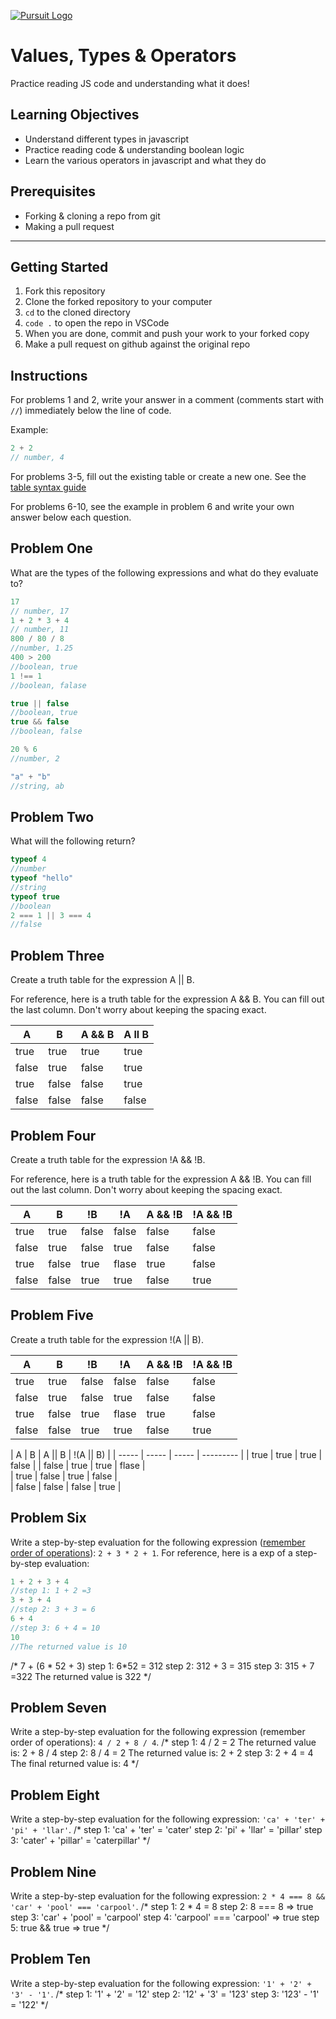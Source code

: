 [![Pursuit Logo](https://avatars1.githubusercontent.com/u/5825944?s=200&v=4)](https://pursuit.org)

# Values, Types & Operators

Practice reading JS code and understanding what it does!

## Learning Objectives

- Understand different types in javascript
- Practice reading code & understanding boolean logic
- Learn the various operators in javascript and what they do

## Prerequisites

- Forking & cloning a repo from git
- Making a pull request

---

## Getting Started

1. Fork this repository
1. Clone the forked repository to your computer
1. `cd` to the cloned directory
1. `code .` to open the repo in VSCode
1. When you are done, commit and push your work to your forked copy
1. Make a pull request on github against the original repo

## Instructions

For problems 1 and 2, write your answer in a comment (comments start with `//`) immediately below the line of code.

Example:

```js
2 + 2
// number, 4
```

For problems 3-5, fill out the existing table or create a new one. See the [table syntax guide](https://www.markdownguide.org/extended-syntax#tables)

For problems 6-10, see the example in problem 6 and write your own answer below each question.



## Problem One

What are the types of the following expressions and what do they evaluate to?

```js
17
// number, 17
1 + 2 * 3 + 4
// number, 11
800 / 80 / 8
//number, 1.25
400 > 200
//boolean, true
1 !== 1
//boolean, falase

true || false
//boolean, true
true && false
//boolean, false

20 % 6
//number, 2

"a" + "b"
//string, ab
```

## Problem Two

What will the following return?

```js
typeof 4
//number
typeof "hello"
//string
typeof true
//boolean
2 === 1 || 3 === 4
//false
```

## Problem Three

Create a truth table for the expression A || B.

For reference, here is a truth table for the expression A && B. You can fill out the last column. Don't worry about keeping the spacing exact.

| A     | B     | A && B |  A ll B    |
| ----- | ----- | ------ | ---------- |
| true  | true  | true   |   true     |
| false | true  | false  |   true     |
| true  | false | false  |   true     |
| false | false | false  |   false    |

## Problem Four

Create a truth table for the expression !A && !B.

For reference, here is a truth table for the expression A && !B. You can fill out the last column. Don't worry about keeping the spacing exact.

| A     | B     | !B    |  !A    | A && !B | !A && !B |
| ----- | ----- | ----- |------  | ------- | -------- |
| true  | true  | false |  false |  false  |  false   |
| false | true  | false |  true  |  false  |  false   |
| true  | false | true  |  flase |  true   |  false   |
| false | false | true  |  true  |  false  |  true    |

## Problem Five

Create a truth table for the expression !(A || B).

| A     | B     | !B    |  !A    | A && !B | !A && !B |
| ----- | ----- | ----- |------  | ------- | -------- |
| true  | true  | false |  false |  false  |  false   |
| false | true  | false |  true  |  false  |  false   |
| true  | false | true  |  flase |  true   |  false   |
| false | false | true  |  true  |  false  |  true    |

| A     | B     | A || B | !(A || B) |
| ----- | ----- | -----  | --------- | 
| true  | true  |  true  |  false    | 
| false | true  |  true  |  flase    |         
| true  | false |  true  |  false    |          
| false | false |  false |  true     |          

## Problem Six

Write a step-by-step evaluation for the following expression ([remember order of operations](https://www.mathsisfun.com/operation-order-pemdas.html)): `2 + 3 * 2 + 1`.
For reference, here is a exp of a step-by-step evaluation:

```js
1 + 2 + 3 + 4
//step 1: 1 + 2 =3
3 + 3 + 4
//step 2: 3 + 3 = 6
6 + 4
//step 3: 6 + 4 = 10
10
//The returned value is 10
```
/*
7 + (6 * 52 + 3)
step 1: 6*52 = 312
step 2: 312 + 3 = 315
step 3: 315 + 7 =322
The returned value is 322
*/
## Problem Seven

Write a step-by-step evaluation for the following expression (remember order of operations): `4 / 2 + 8 / 4`.
/*
step 1: 4 / 2 = 2
The returned value is: 2 + 8 / 4
step 2: 8 / 4 = 2
The returned value is: 2 + 2
step 3: 2 + 4 = 4 
The final returned value is: 4
*/
## Problem Eight

Write a step-by-step evaluation for the following expression: `'ca' + 'ter' + 'pi' + 'llar'`.
/*
step 1: 'ca' + 'ter' = 'cater'
step 2: 'pi' + 'llar' = 'pillar'
step 3: 'cater' + 'pillar' = 'caterpillar'
*/
## Problem Nine

Write a step-by-step evaluation for the following expression: `2 * 4 === 8 && 'car' + 'pool' === 'carpool'`.
/*
step 1:  2 * 4 = 8
step 2: 8 === 8 => true
step 3: 'car' + 'pool' = 'carpool'
step 4: 'carpool' === 'carpool' => true
step 5: true && true => true
*/
## Problem Ten

Write a step-by-step evaluation for the following expression: `'1' + '2' + '3' - '1'`.
/*
step 1: '1' + '2' = '12'
step 2: '12' + '3' = '123'
step 3: '123' - '1' = '122'
*/